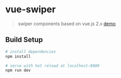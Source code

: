 # vue-swiper

> swiper components based on vue.js 2.x
> [demo](https://ginmu.github.io/vue-swiper)

## Build Setup

``` bash
# install dependencies
npm install

# serve with hot reload at localhost:8080
npm run dev

```
